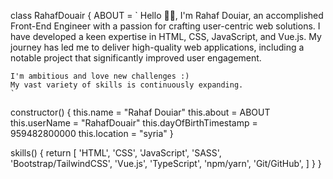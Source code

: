 
class RahafDouair {
  ABOUT = `
    Hello 👋👋, I'm Rahaf Douiar, an accomplished Front-End Engineer with a passion for crafting user-centric web solutions.
    I have developed a keen expertise in HTML, CSS, JavaScript, and Vue.js.
    My journey has led me to deliver high-quality web applications, including a notable project that significantly improved user engagement.

    I'm ambitious and love new challenges :)
    My vast variety of skills is continuously expanding.
    `

  constructor() {
    this.name = "Rahaf Douiar"
    this.about = ABOUT
    this.userName = "RahafDouair"
    this.dayOfBirthTimestamp = 959482800000
    this.location = "syria"
  }



  skills() {
    return [
      'HTML', 'CSS', 'JavaScript',
      'SASS', 'Bootstrap/TailwindCSS',
      'Vue.js', 'TypeScript',
      'npm/yarn', 'Git/GitHub',
    ]
  }
}
